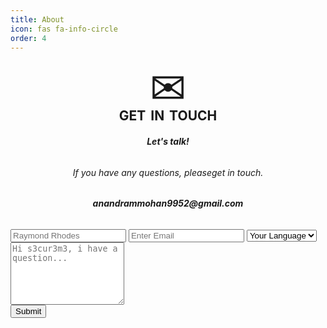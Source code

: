 ```yaml
---
title: About
icon: fas fa-info-circle
order: 4
---
```


<!--
> Add Markdown syntax content to file `_tabs/about.md`{: .filepath } and it will show up on this page.
{: .prompt-tip }
-->





























<!--
        Contact Me
-->



<html>
<head>
<meta name="viewport" content="width=device-width, initial-scale=1">
<style>

input[type=text], select, textarea {
    width: 60%;
    padding: 12px;
    border: 1px solid #ccc;
    border-radius: 8px;
    box-sizing: border-box;
    margin-top: 6px;
    margin-left: 20%;
    margin-bottom: 5px;
    resize: vertical;
}

input[type=submit] {
    background-color: #585859;
    color: white;
    padding: 5px 20px;
    border: none;
    border-radius: 10px;
    cursor: pointer;
    margin-left: 46%;
    font-weight: bold;
}

input[type=submit]:hover {
    background-color: white;
    color: #585859;
}

</style>
</head>
<body>

<div class="container">
    <form action="https://formkeep.com/f/97c12a8c1b3d"
            accept-charset="UTF-8"
            enctype="multipart/form-data"
            method="POST">
        <div style="text-align:center; font-size: 500%; margin-bottom: -10px;">✉</div>
        <h2 style="text-align:center; word-spacing: 3px; margin-top: auto ;">GET IN TOUCH</h2>
        <h6 style="text-align:center; font-weight: bold;" >Let's talk!</h6>
        <h6 style="text-align:center; " >If you have any questions, pleaseget in touch.</h6>
        <h6 style="text-align:center; font-weight: bold;" >anandrammohan9952@gmail.com</h6>
        <div>
            <input type="hidden" name="utf8" value="✓">  
            <input type="text" id="fname" name="firstname" placeholder="Raymond Rhodes">   
            <input type="text" placeholder="Enter Email" name="email" placeholder="example@example.com" required>
            <select id="country" name="country" >
                <option value="Language">Your Language</option>
                <option value="English">English</option>
                <option value="Tamil">Tamil</option>
            </select>
            <textarea id="subject" name="subject" placeholder="Hi s3cur3m3, i have a question..." style="height:100px" required></textarea><br>
            <input type="submit" value="Submit" style="margin-bottom: 20px;">
        </div>    
    </form>
</div>

</body>
</html>



<!--
111111111111111111111111111111111111111111111111111111111111111111111111111111111111111111111
-->
